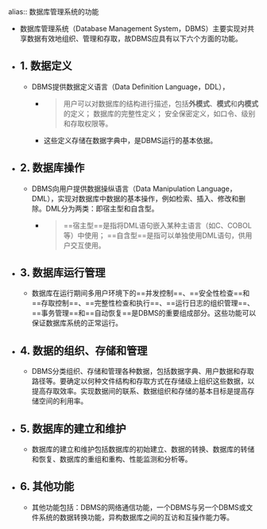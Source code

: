 alias:: 数据库管理系统的功能

- 数据库管理系统（Database Management System，DBMS）主要实现对共享数据有效地组织、管理和存取，故DBMS应具有以下六个方面的功能。
- ## 1. 数据定义
	- DBMS提供数据定义语言（Data Definition Language，DDL），
		- > 用户可以对数据库的结构进行描述，包括**外模式**、**模式**和**内模式**的定义；
		  > 数据库的完整性定义；
		  > 安全保密定义，如口令、级别和存取权限等。
		- 这些定义存储在数据字典中，是DBMS运行的基本依据。
- ## 2. 数据库操作
	- DBMS向用户提供数据操纵语言（Data Manipulation Language，DML），实现对数据库中数据的基本操作，例如检索、插入、修改和删除。DML分为两类：即宿主型和自含型。
		- > ==宿主型==是指将DML语句嵌入某种主语言（如C、COBOL等）中使用；
		  > ==自含型==是指可以单独使用DML语句，供用户交互使用。
- ## 3. 数据库运行管理
	- 数据库在运行期间多用户环境下的==并发控制==、==安全性检查==和==存取控制==、==完整性检查和执行==、==运行日志的组织管理==、==事务管理==和==自动恢复==是DBMS的重要组成部分。这些功能可以保证数据库系统的正常运行。
- ## 4. 数据的组织、存储和管理
	- DBMS分类组织、存储和管理各种数据，包括数据字典、用户数据和存取路径等。要确定以何种文件结构和存取方式在存储级上组织这些数据，以提高存取效率。实现数据间的联系、数据组织和存储的基本目标是提高存储空间的利用率。
- ## 5. 数据库的建立和维护
	- 数据库的建立和维护包括数据库的初始建立、数据的转换、数据库的转储和恢复、数据库的重组和重构、性能监测和分析等。
- ## 6. 其他功能
	- 其他功能包括：DBMS的网络通信功能，一个DBMS与另一个DBMS或文件系统的数据转换功能，异构数据库之间的互访和互操作能力等。